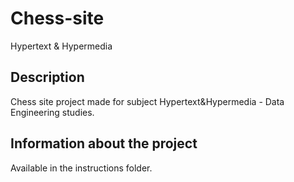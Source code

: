 # Chess-site
Hypertext & Hypermedia
## Description
Chess site project made for subject Hypertext&amp;Hypermedia - Data Engineering studies.
## Information about the project
Available in the instructions folder.

